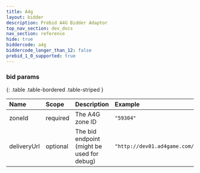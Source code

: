 ```yaml
---
title: A4g
layout: bidder
description: Prebid A4G Bidder Adaptor
top_nav_section: dev_docs
nav_section: reference
hide: true
biddercode: a4g
biddercode_longer_than_12: false
prebid_1_0_supported: true
---
```


### bid params

{: .table .table-bordered .table-striped } 

| Name        | Scope    | Description                                | Example                              |
| :---------- | :------- | :----------------------------------------- | :----------------------------------- |
| zoneId      | required | The A4G zone ID                            | `"59304"`                            |
| deliveryUrl | optional | The bid endpoint (might be used for debug) | `"http://dev01.ad4game.com/v1/bid"`  |
